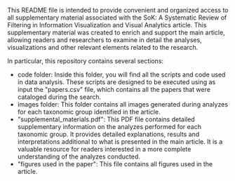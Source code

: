 This README file is intended to provide convenient and organized access to all supplementary material associated with the SoK: A Systematic Review of Filtering in Information Visualization and Visual Analytics article. This supplementary material was created to enrich and support the main article, allowing readers and researchers to examine in detail the analyses, visualizations and other relevant elements related to the research.

In particular, this repository contains several sections:
- code folder: Inside this folder, you will find all the scripts and code used in data analysis. These scripts are designed to be executed using as input the "papers.csv" file, which contains all the papers that were cataloged during the search.
- images folder: This folder contains all images generated during analyzes for each taxonomic group identified in the article.
- "supplemental_materials.pdf": This PDF file contains detailed supplementary information on the analyzes performed for each taxonomic group. It provides detailed explanations, results and interpretations additional to what is presented in the main article. It is a valuable resource for readers interested in a more complete understanding of the analyzes conducted.
- "figures used in the paper": This file contains all figures used in the article.
